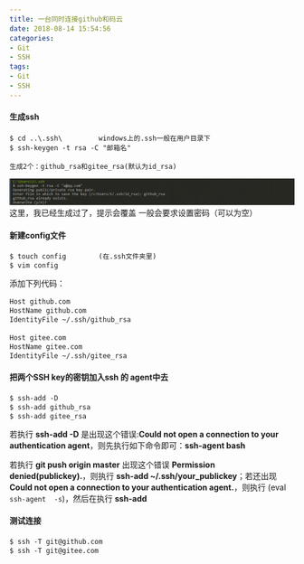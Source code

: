 ```yaml
---
title: 一台同时连接github和码云
date: 2018-08-14 15:54:56
categories:
- Git
- SSH
tags:
- Git
- SSH
---
```

#### 生成ssh
```
$ cd ..\.ssh\         windows上的.ssh一般在用户目录下
$ ssh-keygen -t rsa -C "邮箱名"

生成2个：github_rsa和gitee_rsa(默认为id_rsa)
```
![ssh生成演示](/images/ssh/ssh-create.png)
这里，我已经生成过了，提示会覆盖
一般会要求设置密码（可以为空）

#### 新建config文件
```
$ touch config        (在.ssh文件夹里)
$ vim config
```
添加下列代码：
```
Host github.com
HostName github.com
IdentityFile ~/.ssh/github_rsa
  
Host gitee.com
HostName gitee.com
IdentityFile ~/.ssh/gitee_rsa
```

#### 把两个SSH key的密钥加入ssh 的 agent中去
```
$ ssh-add -D
$ ssh-add github_rsa
$ ssh-add gitee_rsa
```

若执行 **ssh-add -D** 是出现这个错误:**Could not open a connection to your authentication agent**，则先执行如下命令即可：**ssh-agent bash**

若执行 **git push origin master** 出现这个错误 **Permission denied(publickey).**，则执行 **ssh-add ~/.ssh/your_publickey**；若还出现 **Could not open a connection to your authentication agent.**，则执行 (eval `ssh-agent  -s`)，然后在执行 **ssh-add**

#### 测试连接
```
$ ssh -T git@github.com
$ ssh -T git@gitee.com
```